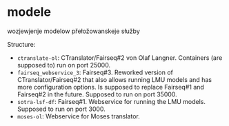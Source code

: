 # modele
wozjewjenje modelow přełožowanskeje słužby

Structure:
- `ctranslate-ol`: CTranslator/Fairseq#2 von Olaf Langner. Containers (are supposed to) run on port 25000.
- `fairseq_webservice_3`: Fairseq#3. Reworked version of CTranslator/Fairseq#2 that also allows running LMU models and has more configuration options. Is supposed to replace Fairseq#1 and Fairseq#2 in the future. Supposed to run on port 35000.
- `sotra-lsf-df`: Fairseq#1. Webservice for running the LMU models. Supposed to run on port 3000.
- `moses-ol`: Webservice for Moses translator.
